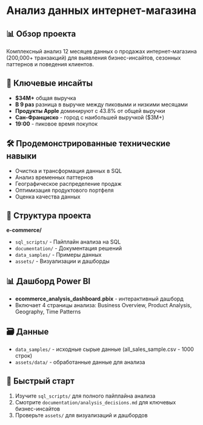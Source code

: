 # Анализ данных интернет-магазина

## 📊 Обзор проекта
Комплексный анализ 12 месяцев данных о продажах интернет-магазина (200,000+ транзакций) для выявления бизнес-инсайтов, сезонных паттернов и поведения клиентов.

## 🎯 Ключевые инсайты
- **$34M+** общая выручка
- **В 9 раз** разница в выручке между пиковыми и низкими месяцами  
- **Продукты Apple** доминируют с 43.8% от общей выручки
- **Сан-Франциско** - город с наибольшей выручкой ($3M+)
- **19:00** - пиковое время покупок

## 🛠️ Продемонстрированные технические навыки
- Очистка и трансформация данных в SQL
- Анализ временных паттернов
- Географическое распределение продаж
- Оптимизация продуктового портфеля
- Оценка качества данных

## 📁 Структура проекта
**e-commerce/**
- `sql_scripts/` - Пайплайн анализа на SQL
- `documentation/` - Документация решений
- `data_samples/` - Примеры данных  
- `assets/` - Визуализации и дашборды

## 📊 Дашборд Power BI
- **ecommerce_analysis_dashboard.pbix** - интерактивный дашборд
- Включает 4 страницы анализа: Business Overview, Product Analysis, Geography, Time Patterns

## 🗃️ Данные
- `data_samples/` - исходные сырые данные (all_sales_sample.csv - 1000 строк)
- `assets/data/` - обработанные данные для анализа

## 🚀 Быстрый старт
1. Изучите `sql_scripts/` для полного пайплайна анализа
2. Смотрите `documentation/analysis_decisions.md` для ключевых бизнес-инсайтов
3. Проверьте `assets/` для визуализаций и дашбордов


